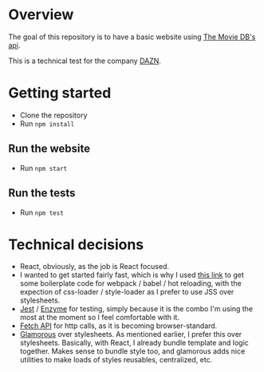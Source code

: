 # Overview
The goal of this repository is to have a basic website using [The Movie DB's api](https://www.themoviedb.org).

This is a technical test for the company [DAZN](https://www.dazn.com/).

# Getting started
- Clone the repository
- Run `npm install`

## Run the website
- Run `npm start`

## Run the tests
- Run `npm test`

# Technical decisions
- React, obviously, as the job is React focused.
- I wanted to get started fairly fast, which is why I used [this link](https://blog.usejournal.com/creating-a-react-app-from-scratch-f3c693b84658) to get some boilerplate code for webpack / babel / hot reloading, with the expection of css-loader / style-loader as I prefer to use JSS over stylesheets.
- [Jest](https://jestjs.io/en/) / [Enzyme](https://airbnb.io/enzyme/) for testing, simply because it is the combo I'm using the most at the moment so I feel comfortable with it. 
- [Fetch API](https://developer.mozilla.org/en-US/docs/Web/API/Fetch_API) for http calls, as it is becoming browser-standard.
- [Glamorous](https://glamorous.rocks/) over stylesheets. As mentioned earlier, I prefer this over stylesheets. Basically, with React, I already bundle template and logic together. Makes sense to bundle style too, and glamorous adds nice utilities to make loads of styles reusables, centralized, etc.
